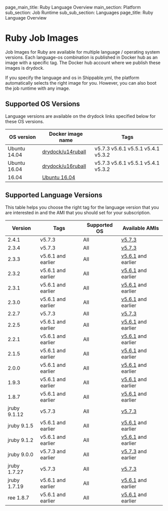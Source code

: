 page_main_title: Ruby Language Overview
main_section: Platform
sub_section: Job Runtime
sub_sub_section: Languages
page_title: Ruby Language Overview

# Ruby Job Images

Job Images for Ruby are available for multiple language / operating system versions. Each language-os combination
is published in Docker hub as an image with a specific tag. The Docker hub account where we publish these images is drydock.

If you specify the language and os in Shippable.yml, the platform automatically selects the right image for you. However,
you can also boot the job runtime with any image.

## Supported OS Versions
Language versions are available on the drydock links specified below for these OS versions.

|OS version| Docker image name | Tags |
|----------|------------|-----|
|Ubuntu 14.04|[drydock/u14ruball](https://hub.docker.com/r/drydock/u14rubpall)|v5.7.3  v5.6.1  v5.5.1  v5.4.1  v5.3.2 |
|Ubuntu 16.04|[drydock/u16ruball](https://hub.docker.com/r/drydock/u16ruball)|v5.7.3  v5.6.1  v5.5.1  v5.4.1  v5.3.2 |
16.04|[Ubuntu 16.04](https://hub.docker.com/r/drydock/u16ruball)|

## Supported Language Versions
This table helps you choose the right tag for the language version that you are interested in and the
AMI that you should set for your subscription.

| Version  |  Tags    | Supported OS| Available AMIs|  
|----------|---------|-----------|---------------------|
|2.4.1 |   v5.7.3    | All  | [v5.7.3](/platform/tutorial/runtime/ami-v573)   |
|2.3.4 |   v5.7.3    | All  | [v5.7.3](/platform/tutorial/runtime/ami-v573)   |
|2.3.3 |  v5.6.1 and earlier | All  | [v5.6.1](/platform/tutorial/runtime/ami-v561) and earlier |
|2.3.2 |  v5.6.1 and earlier |  All | [v5.6.1](/platform/tutorial/runtime/ami-v561) and earlier |
|2.3.1 |  v5.6.1 and earlier |  All | [v5.6.1](/platform/tutorial/runtime/ami-v561) and earlier |
|2.3.0 |  v5.6.1 and earlier |  All | [v5.6.1](/platform/tutorial/runtime/ami-v561) and earlier |  
|2.2.7 |   v5.7.3    | All  | [v5.7.3](/platform/tutorial/runtime/ami-v573)   |
|2.2.5 |  v5.6.1 and earlier |  All | [v5.6.1](/platform/tutorial/runtime/ami-v561) and earlier |
|2.2.1 |  v5.6.1 and earlier |  All | [v5.6.1](/platform/tutorial/runtime/ami-v561) and earlier |
|2.1.5 |  v5.6.1 and earlier |  All | [v5.6.1](/platform/tutorial/runtime/ami-v561) and earlier |
|2.0.0 |  v5.6.1 and earlier |  All | [v5.6.1](/platform/tutorial/runtime/ami-v561) and earlier |    
|1.9.3 |  v5.6.1 and earlier |  All | [v5.6.1](/platform/tutorial/runtime/ami-v561) and earlier |
|1.8.7 |  v5.6.1 and earlier |  All | [v5.6.1](/platform/tutorial/runtime/ami-v561) and earlier |
|jruby 9.1.12        |   v5.7.3    | All  | [v5.7.3](/platform/tutorial/runtime/ami-v573)   |
|jruby 9.1.5         |  v5.6.1 and earlier |  All | [v5.6.1](/platform/tutorial/runtime/ami-v561) and earlier |    
|jruby 9.1.2         |  v5.6.1 and earlier |  All | [v5.6.1](/platform/tutorial/runtime/ami-v561) and earlier |  
|jruby 9.0.0         |  v5.7.3 and earlier |  All | [v5.7.3](/platform/tutorial/runtime/ami-v573) and earlier |  
|jruby 1.7.27        |   v5.7.3    | All  | [v5.7.3](/platform/tutorial/runtime/ami-v573)   |   
|jruby 1.7.19        |  v5.6.1 and earlier |  All | [v5.6.1](/platform/tutorial/runtime/ami-v561) and earlier |
|ree 1.8.7           |  v5.6.1 and earlier |  All | [v5.6.1](/platform/tutorial/runtime/ami-v561) and earlier |
